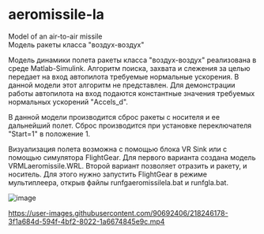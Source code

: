 # aeromissile-la
Model of an air-to-air missile  
Модель ракеты класса "воздух-воздух"

Модель динамики полета ракеты класса "воздух-воздух" реализована в среде Matlab-Simulink. Алгоритм поиска, захвата и слежения за целью передает на вход автопилота требуемые нормальные ускорения. В данной модели этот алгоритм не представлен. Для демонстрации работы автопилота на вход подаются константные значения требуемых нормальных ускорений "Accels_d".

В данной модели производится сброс ракеты с носителя и ее дальнейший полет. Сброс производится при установке переключателя "Start=1" в положение 1.

Визуализация полета возможна с помощью блока VR Sink или с помощью симулятора FlightGear. Для первого варианта создана модель VRMLaeromissile.WRL. Второй вариант позволяет отразить и ракету, и носитель. Для этого нужно запустить FlightGear в режиме мультиплеера, открыв файлы runfgaeromissilela.bat и runfgla.bat.

![image](https://user-images.githubusercontent.com/90692406/218137270-88e716ff-83ee-4b6a-a98b-30fddff6cbee.png)

https://user-images.githubusercontent.com/90692406/218246178-3f1a684d-594f-4bf2-8022-1a6674845e9c.mp4
